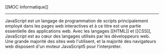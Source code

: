 [[MOC Informatique]]

---

JavaScript est un langage de programmation de scripts principalement employé dans les pages web interactives et à ce titre est une partie essentielle des applications web. Avec les langages [[HTML]] et [[CSS]], JavaScript est au cœur des langages utilisés par les développeurs web. Une grande majorité des sites web l'utilisent, et la majorité des navigateurs web disposent d'un moteur JavaScript5 pour l'interpréter.